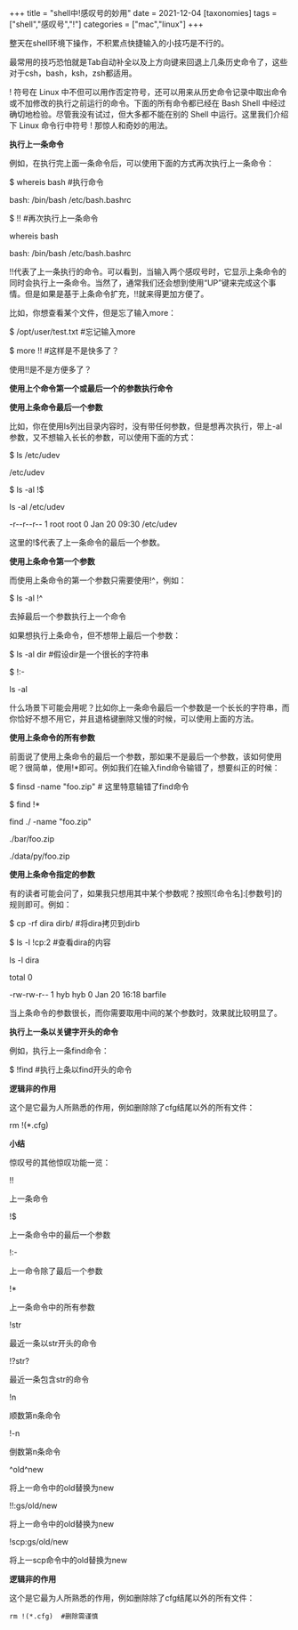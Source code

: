 +++
title =  "shell中!感叹号的妙用"
date =   2021-12-04
[taxonomies] 
tags = ["shell","感叹号","!"]
categories = ["mac","linux"]
+++

整天在shell环境下操作，不积累点快捷输入的小技巧是不行的。

最常用的技巧恐怕就是Tab自动补全以及上方向键来回退上几条历史命令了，这些对于csh，bash，ksh，zsh都适用。

! 符号在 Linux 中不但可以用作否定符号，还可以用来从历史命令记录中取出命令或不加修改的执行之前运行的命令。下面的所有命令都已经在 Bash Shell 中经过确切地检验。尽管我没有试过，但大多都不能在别的 Shell 中运行。这里我们介绍下 Linux 命令行中符号 ! 那惊人和奇妙的用法。

**执行上一条命令**

例如，在执行完上面一条命令后，可以使用下面的方式再次执行上一条命令：

$ whereis bash #执行命令

bash: /bin/bash /etc/bash.bashrc

$ !! #再次执行上一条命令

whereis bash

bash: /bin/bash /etc/bash.bashrc

!!代表了上一条执行的命令。可以看到，当输入两个感叹号时，它显示上条命令的同时会执行上一条命令。当然了，通常我们还会想到使用“UP”键来完成这个事情。但是如果是基于上条命令扩充，!!就来得更加方便了。

比如，你想查看某个文件，但是忘了输入more：

$ /opt/user/test.txt #忘记输入more

$ more !! #这样是不是快多了？

使用!!是不是方便多了？

**使用上个命令第一个或最后一个的参数执行命令**

**使用上条命令最后一个参数**

比如，你在使用ls列出目录内容时，没有带任何参数，但是想再次执行，带上-al参数，又不想输入长长的参数，可以使用下面的方式：

$ ls /etc/udev

/etc/udev

$ ls -al !$

ls -al /etc/udev

-r--r--r-- 1 root root 0 Jan 20 09:30 /etc/udev

这里的!$代表了上一条命令的最后一个参数。

**使用上条命令第一个参数**

而使用上条命令的第一个参数只需要使用!^，例如：

$ ls -al !^

去掉最后一个参数执行上一个命令

如果想执行上条命令，但不想带上最后一个参数：

$ ls -al dir #假设dir是一个很长的字符串

$ !:-

ls -al

什么场景下可能会用呢？比如你上一条命令最后一个参数是一个长长的字符串，而你恰好不想不用它，并且退格键删除又慢的时候，可以使用上面的方法。

**使用上条命令的所有参数**

前面说了使用上条命令的最后一个参数，那如果不是最后一个参数，该如何使用呢？很简单，使用!*即可。例如我们在输入find命令输错了，想要纠正的时候：

$ finsd -name "foo.zip" # 这里特意输错了find命令

$ find !*

find ./ -name "foo.zip"

./bar/foo.zip

./data/py/foo.zip

**使用上条命令指定的参数**

有的读者可能会问了，如果我只想用其中某个参数呢？按照![命令名]:[参数号]的规则即可。例如：

$ cp -rf dira dirb/ #将dira拷贝到dirb

$ ls -l !cp:2 #查看dira的内容

ls -l dira

total 0

-rw-rw-r-- 1 hyb hyb 0 Jan 20 16:18 barfile

当上条命令的参数很长，而你需要取用中间的某个参数时，效果就比较明显了。

**执行上一条以关键字开头的命令**

例如，执行上一条find命令：

$ !find #执行上条以find开头的命令

**逻辑非的作用**

这个是它最为人所熟悉的作用，例如删除除了cfg结尾以外的所有文件：

rm !(*.cfg)

**小结**

惊叹号的其他惊叹功能一览：

!!

上一条命令

!$

上一条命令中的最后一个参数

!:-

上一命令除了最后一个参数

!*

上一条命令中的所有参数

!str

最近一条以str开头的命令

!?str?

最近一条包含str的命令

!n

顺数第n条命令

!-n

倒数第n条命令

^old^new

将上一命令中的old替换为new

!!:gs/old/new

将上一命令中的old替换为new

!scp:gs/old/new

将上一scp命令中的old替换为new





**逻辑非的作用**

这个是它最为人所熟悉的作用，例如删除除了cfg结尾以外的所有文件：



```
rm !(*.cfg)  #删除需谨慎
```





